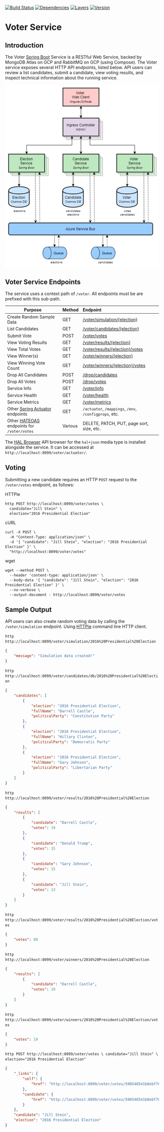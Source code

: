 [![Build Status](https://travis-ci.org/garystafford/voter-service.svg?branch=gke)](https://travis-ci.org/garystafford/voter-service) [![Dependencies](https://app.updateimpact.com/badge/817200262778327040/voter-service.svg?config=compile)](https://app.updateimpact.com/latest/817200262778327040/voter-service) [![Layers](https://images.microbadger.com/badges/image/garystafford/voter-service.svg)](https://microbadger.com/images/garystafford/voter-service "Get your own image badge on microbadger.com") [![Version](https://images.microbadger.com/badges/version/garystafford/voter-service.svg)](https://microbadger.com/images/garystafford/voter-service "Get your own version badge on microbadger.com")

# Voter Service

## Introduction

The Voter [Spring Boot](https://projects.spring.io/spring-boot/) Service is a RESTful Web Service, backed by MongoDB Atlas on GCP and RabbitMQ on GCP (using Compose). The Voter service exposes several HTTP API endpoints, listed below. API users can review a list candidates, submit a candidate, view voting results, and inspect technical information about the running service.

![Architecture](AKS_SB_CosmosDB.png)

## Voter Service Endpoints

The service uses a context path of `/voter`. All endpoints must be are prefixed with this sub-path.

Purpose                                                                                                                  | Method  | Endpoint
------------------------------------------------------------------------------------------------------------------------ | :------ | :-----------------------------------------------------
Create Random Sample Data                                                                                                | GET     | [/voter/simulation/{election}](http://localhost:8099/voter/simulation/{election})
List Candidates                                                                                                          | GET     | [/voter/candidates/{election}](http://localhost:8099/voter/candidates/db/{election})
Submit Vote                                                                                                              | POST    | [/voter/votes](http://localhost:8099/voter/votes)
View Voting Results                                                                                                      | GET     | [/voter/results/{election}](http://localhost:8099/voter/results/{election})
View Total Votes                                                                                                         | GET     | [/voter/results/{election}/votes](http://localhost:8099/voter/results/{election}/votes)
View Winner(s)                                                                                                           | GET     | [/voter/winners/{election}](http://localhost:8099/voter/winners/{election})
View Winning Vote Count                                                                                                  | GET     | [/voter/winners/{election}/votes](http://localhost:8099/voter/winners/{election}/votes)
Drop All Candidates                                                                                                      | POST    | [/drop/candidates](http://localhost:8099/voter/drop/candidates)
Drop All Votes                                                                                                           | POST    | [/drop/votes](http://localhost:8099/voter/drop/votes)
Service Info                                                                                                             | GET     | [/voter/info](http://localhost:8099/voter/info)
Service Health                                                                                                           | GET     | [/voter/health](http://localhost:8099/voter/health)
Service Metrics                                                                                                          | GET     | [/voter/metrics](http://localhost:8099/voter/metrics)
Other [Spring Actuator](http://docs.spring.io/spring-boot/docs/current/reference/htmlsingle/#production-ready) endpoints | GET     | `/actuator`, `/mappings`, `/env`, `/configprops`, etc.
Other [HATEOAS](https://spring.io/guides/gs/rest-hateoas) endpoints for `/voter/votes`                                         | Various | DELETE, PATCH, PUT, page sort, size, etc.

The [HAL Browser](https://github.com/mikekelly/hal-browser) API browser for the `hal+json` media type is installed alongside the service. It can be accessed at `http://localhost:8099/voter/actuator/`.

## Voting

Submitting a new candidate requires an HTTP `POST` request to the `/voter/votes` endpoint, as follows:

HTTPie

```text
http POST http://localhost:8099/voter/votes \
  candidate="Jill Stein" \
  election="2016 Presidential Election"
```

cURL

```text
curl -X POST \
  -H "Content-Type: application/json" \
  -d '{ "candidate": "Jill Stein", "election": "2016 Presidential Election" }' \
  "http://localhost:8099/voter/votes"
```

wget

```text
wget --method POST \
  --header 'content-type: application/json' \
  --body-data '{ "candidate": "Jill Stein", "election": "2016 Presidential Election" }' \
  --no-verbose \
  --output-document - http://localhost:8099/voter/votes
```

## Sample Output

API users can also create random voting data by calling the `/voter/simulation` endpoint. Using [HTTPie](https://httpie.org/) command line HTTP client.

`http http://localhost:8099/voter/simulation/2016%20Presidential%20Election`

```json
{
    "message": "Simulation data created!"
}
```

`http http://localhost:8099/voter/candidates/db/2016%20Presidential%20Election`

```json
{
    "candidates": [
        {
            "election": "2016 Presidential Election",
            "fullName": "Darrell Castle",
            "politicalParty": "Constitution Party"
        },
        {
            "election": "2016 Presidential Election",
            "fullName": "Hillary Clinton",
            "politicalParty": "Democratic Party"
        },
        {
            "election": "2016 Presidential Election",
            "fullName": "Gary Johnson",
            "politicalParty": "Libertarian Party"
        }
    ]
}
```

`http http://localhost:8099/voter/results/2016%20Presidential%20Election`

```json
{
    "results": [
        {
            "candidate": "Darrell Castle",
            "votes": 19
        },
        {
            "candidate": "Donald Trump",
            "votes": 15
        },
        {
            "candidate": "Gary Johnson",
            "votes": 15
        },
        {
            "candidate": "Jill Stein",
            "votes": 13
        }
    ]
}
```

`http http://localhost:8099/voter/results/2016%20Presidential%20Election/votes`

```json
{
    "votes": 80
}
```

`http http://localhost:8099/voter/winners/2016%20Presidential%20Election`

```json
{
    "results": [
        {
            "candidate": "Darrell Castle",
            "votes": 19
        }
    ]
}
```

`http http://localhost:8099/voter/winners/2016%20Presidential%20Election/votes`

```json
{
    "votes": 19
}
```

`http POST http://localhost:8099/voter/votes \
    candidate="Jill Stein" \
    election="2016 Presidential Election"`

```json
{
    "_links": {
        "self": {
            "href": "http://localhost:8099/voter/votes/590548541b8ebf700f9c2a62"
        },
        "candidate": {
            "href": "http://localhost:8099/voter/votes/590548541b8ebf700f9c2a62"
        }
    },
    "candidate": "Jill Stein",
    "election": "2016 Presidential Election"
}
```
